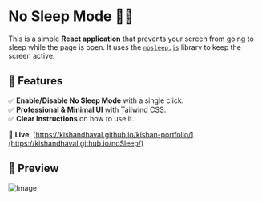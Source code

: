 # No Sleep Mode 🛌🚫

This is a simple **React application** that prevents your screen from going to sleep while the page is open. It uses the [`nosleep.js`](https://github.com/richtr/NoSleep.js) library to keep the screen active.

## 🚀 Features
✅ **Enable/Disable No Sleep Mode** with a single click.  
✅ **Professional & Minimal UI** with Tailwind CSS.  
✅ **Clear Instructions** on how to use it.  


🔗 **Live**: [https://kishandhaval.github.io/kishan-portfolio/](https://kishandhaval.github.io/noSleep/)

## 📸 Preview

![Image](https://github.com/user-attachments/assets/8c13632e-ec0c-4e92-a873-d367defaf26d)
